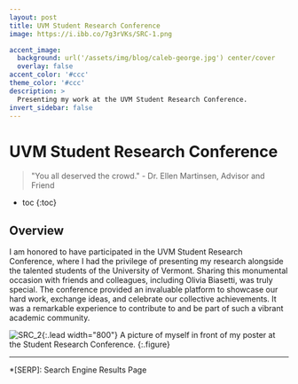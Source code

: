 ```yaml
---
layout: post
title: UVM Student Research Conference
image: https://i.ibb.co/7g3rVKs/SRC-1.png

accent_image: 
  background: url('/assets/img/blog/caleb-george.jpg') center/cover
  overlay: false
accent_color: '#ccc'
theme_color: '#ccc'
description: >
  Presenting my work at the UVM Student Research Conference.
invert_sidebar: false
---
```


# UVM Student Research Conference

> "You all deserved the crowd." - Dr. Ellen Martinsen, Advisor and Friend

* toc
{:toc}

## Overview
I am honored to have participated in the UVM Student Research Conference, where I had the privilege of presenting my research alongside the talented students of the University of Vermont. Sharing this monumental occasion with friends and colleagues, including Olivia Biasetti, was truly special. The conference provided an invaluable platform to showcase our hard work, exchange ideas, and celebrate our collective achievements. It was a remarkable experience to contribute to and be part of such a vibrant academic community.

![SRC_2](https://i.ibb.co/HN0Q00T/SRC-2.png "A picture of myself in front of my poster at the Student Research Conference."){:.lead width="800"}
A picture of myself in front of my poster at the Student Research Conference.
{:.figure}

* * *


*[SERP]: Search Engine Results Page
